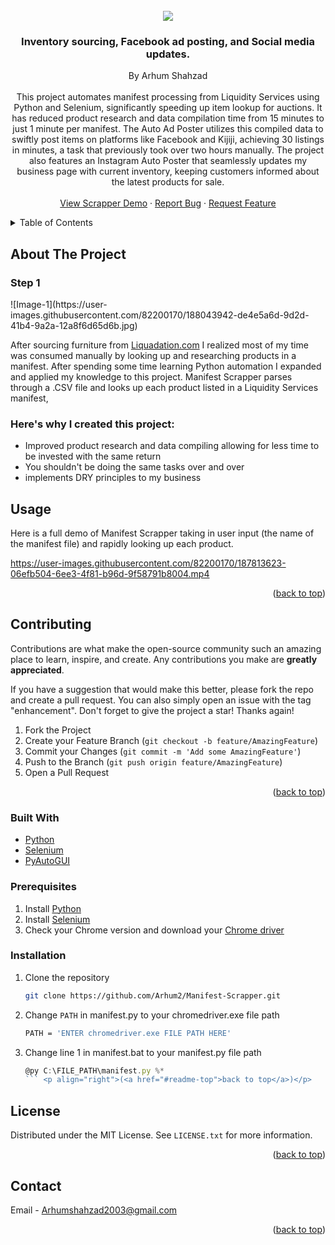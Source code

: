 
<!-- PROJECT LOGO -->
<br />
<div align="center">
  <a href="https://github.com/Arhum2/Manifest-Scrapper">
    <img src="https://user-images.githubusercontent.com/82200170/183231685-baf5e7c1-6d57-4c4d-9aa8-bba81d35b7d3.png">
  </a>

  <h3 align="center">Inventory sourcing, Facebook ad posting, and Social media updates.</h3>

  <p align="center">
    By Arhum Shahzad
    <br />
    <br />
    <a>
      This project automates manifest processing from Liquidity Services using Python and Selenium, significantly speeding up item lookup for auctions. It has reduced product research and data compilation time from 15 minutes to just 1 minute per manifest. The Auto Ad Poster utilizes this compiled data to swiftly post items on platforms like Facebook and Kijiji, achieving 30 listings in minutes, a task that previously took over two hours manually. The project also features an Instagram Auto Poster that seamlessly updates my business page with current inventory, keeping customers informed about the latest products for sale.

</a>
    <br />
    <br />
    <a href="#usage">View Scrapper Demo</a>
    ·
    <a href="https://github.com/Arhum2/Manifest-Scrapper/issues">Report Bug</a>
    ·
    <a href="https://github.com/Arhum2/Manifest-Scrapper/pulls">Request Feature</a>
  </p>
</div>

<!-- TABLE OF CONTENTS -->
<details>
  <summary>Table of Contents</summary>
  <ol>
    <li>
      <a href="#about-the-project">About The Project</a>
      <ul>
        <li><a href="#built-with">Built With</a></li>
      </ul>
    </li>
    <li>
      <a href="#getting-started">Getting Started</a>
      <ul>
        <li><a href="#prerequisites">Prerequisites</a></li>
        <li><a href="#installation">Installation</a></li>
      </ul>
    </li>
    <li><a href="#usage">Usage</a></li>
    <li><a href="#contributing">Contributing</a></li>
    <li><a href="#license">License</a></li>
    <li><a href="#contact">Contact</a></li>
  </ol>
</details>

<!-- ABOUT THE PROJECT -->
## About The Project
<h3>Step 1</h3>
![Image-1](https://user-images.githubusercontent.com/82200170/188043942-de4e5a6d-9d2d-41b4-9a2a-12a8f6d65d6b.jpg)

After sourcing furniture from [Liquadation.com](https://www.liquidation.com/index?gclid=CjwKCAjwnrjrBRAMEiwAXsCc40uSxzQCMHP_9XwiY_rmfUpJ4WB1EDi4zOMVMNMTv_jmsZp39XRB5xoCpfIQAvD_BwE)  I realized most of my time was consumed manually by looking up and researching products in a manifest. After spending some time learning Python automation I expanded and applied my knowledge to this project. Manifest Scrapper parses through a .CSV file and looks up each product listed in a Liquidity Services manifest, 


### Here's why I created this project:
* Improved product research and data compiling allowing for less time to be invested with the same return
* You shouldn't be doing the same tasks over and over
* implements DRY principles to my business


## Usage

Here is a full demo of Manifest Scrapper taking in user input (the name of the manifest file) and rapidly looking up each product. 


https://user-images.githubusercontent.com/82200170/187813623-06efb504-6ee3-4f81-b96d-9f58791b8004.mp4 
<p align="right">(<a href="#readme-top">back to top</a>) </p>


<!-- CONTRIBUTING -->
## Contributing

Contributions are what make the open-source community such an amazing place to learn, inspire, and create. Any contributions you make are **greatly appreciated**.

If you have a suggestion that would make this better, please fork the repo and create a pull request. You can also simply open an issue with the tag "enhancement".
Don't forget to give the project a star! Thanks again!

1. Fork the Project
2. Create your Feature Branch (`git checkout -b feature/AmazingFeature`)
3. Commit your Changes (`git commit -m 'Add some AmazingFeature'`)
4. Push to the Branch (`git push origin feature/AmazingFeature`)
5. Open a Pull Request <p align="right">(<a href="#readme-top">back to top</a>)</p>

<!-- LICENSE -->
### Built With

* [Python](https://www.python.org/)
* [Selenium](https://www.selenium.dev/)
* [PyAutoGUI](https://pyautogui.readthedocs.io/en/latest/#)

### Prerequisites

1. Install [Python](https://www.python.org/)
2. Install [Selenium](https://www.selenium.dev/)
3. Check your Chrome version and download your [Chrome driver](https://chromedriver.chromium.org/downloads)

### Installation

1. Clone the repository
   ```sh
   git clone https://github.com/Arhum2/Manifest-Scrapper.git
   ```
2. Change `PATH` in manifest.py to your chromedriver.exe file path
   ```sh
   PATH = 'ENTER chromedriver.exe FILE PATH HERE'
   ```
3. Change line 1 in manifest.bat to your manifest.py file path
   ```js
   @py C:\FILE_PATH\manifest.py %*
   ``` <p align="right">(<a href="#readme-top">back to top</a>)</p>


<!-- USAGE EXAMPLES -->

## License

Distributed under the MIT License. See `LICENSE.txt` for more information. <p align="right">(<a href="#readme-top">back to top</a>)</p>

<!-- CONTACT -->
## Contact

Email - Arhumshahzad2003@gmail.com <p align="right">(<a href="#readme-top">back to top</a>)</p>
